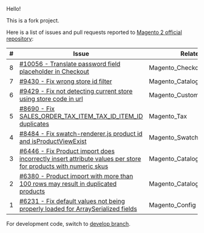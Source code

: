 Hello!

This is a fork project.

Here is a list of issues and pull requests reported to [Magento 2 official repository](https://github.com/magento/magento2):

|#|Issue|Related Modules|Status|
|-|-----|---------------|------|
|8|[#10056 - Translate password field placeholder in Checkout](https://github.com/magento/magento2/pull/10056)|Magento_Checkout|Merged|
|7|[#9430 - Fix wrong store id filter](https://github.com/magento/magento2/pull/9430)|Magento_CatalogSearch|Merged|
|6|[#9429 - Fix not detecting current store using store code in url](https://github.com/magento/magento2/pull/9429)|Magento_Customer,Magento_Checkout|Merged|
|5|[#8690 - Fix SALES_ORDER_TAX_ITEM_TAX_ID_ITEM_ID duplicates](https://github.com/magento/magento2/pull/8690)|Magento_Tax|Merged|
|4|[#8484 - Fix swatch-renderer.js product id and isProductViewExist](https://github.com/magento/magento2/pull/8484)|Magento_Swatches|Merged|
|3|[#6446 - Fix Product import does incorrectly insert attribute values per store for products with numeric skus ](https://github.com/magento/magento2/pull/6446)|Magento_CatalogImportExport|Closed|
|2|[#6380 - Product import with more than 100 rows may result in duplicated products](https://github.com/magento/magento2/pull/6380)|Magento_CatalogImportExport|Closed|
|1|[#6231 - Fix default values not being properly loaded for ArraySerialized fields](https://github.com/magento/magento2/pull/6231)|Magento_Config|On Hold|

For development code, switch to [develop branch](https://github.com/mimarcel/magento2/tree/develop).
